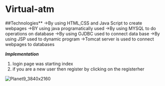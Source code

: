 # Virtual-atm
##Technologies**
->By using HTML,CSS and Java Script to create webpages
->BY using java programatically used
->By using MYSQL to do operations on database
->By using OJDBC used to connect data base
->By using JSP used to dynamic program
->Tomcat server is used to connect webpages to databases


***Implementation***
1) login page was starting index
2) if you are a new user then register by clicking on the registerher 

![Planet9_3840x2160](https://github.com/JaganGenji/Virtual-atm/assets/149280529/51d98f8e-9559-4baa-aa8b-663c37142ff0)

